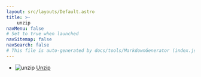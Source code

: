 ```yaml
---
layout: src/layouts/Default.astro
title: >-
    unzip
navMenu: false
# Set to true when launched
navSitemap: false
navSearch: false
# This file is auto-generated by docs/tools/MarkdownGenerator (index.js)
---
```


<ul>

<li>

![unzip](https://i.octopus.com/library/step-templates/unzip.png) [Unzip](/integrations/unzip/unzip)

</li>
        
</ul>
